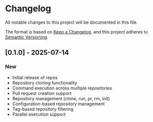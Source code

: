 # Changelog

All notable changes to this project will be documented in this file.

The format is based on [Keep a Changelog](https://keepachangelog.com/en/1.0.0/),
and this project adheres to [Semantic Versioning](https://semver.org/spec/v2.0.0.html).

## [0.1.0] - 2025-07-14

### New

- Initial release of repos
- Repository cloning functionality
- Command execution across multiple repositories
- Pull request creation support
- Repository management (clone, run, pr, rm, init)
- Configuration-based repository management
- Tag-based repository filtering
- Parallel execution support
